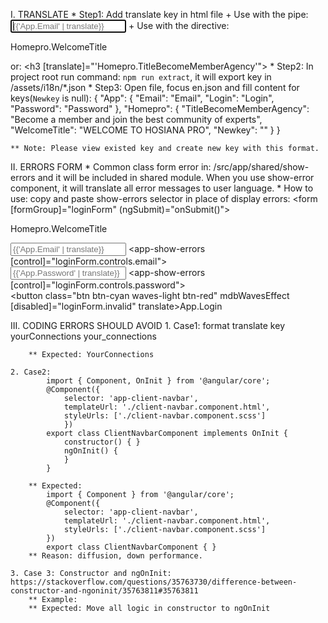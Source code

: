 I. TRANSLATE
    * Step1: Add translate key in html file
        + Use with the pipe: 
            <input formControlName="email" type="text" placeholder="{{'App.Email' | translate}}" autofocus>
        + Use with the directive:
            <p class="h5 text-center py-4" translate>Homepro.WelcomeTitle</p>
            or: <h3 [translate]="'Homepro.TitleBecomeMemberAgency'"></h3>
    * Step2: In project root run command: `npm run extract`, it will export key in /assets/i18n/*.json
    * Step3: Open file, focus en.json and fill content for keys(`Newkey` is null):
        {
            "App": {
                "Email": "Email",
                "Login": "Login",
                "Password": "Password"
            },
            "Homepro": {
                "TitleBecomeMemberAgency": "Become a member and join the best community of experts",
                "WelcomeTitle": "WELCOME TO HOSIANA PRO",
                "Newkey": ""
            }
        }

    ** Note: Please view existed key and create new key with this format.

II. ERRORS FORM
    * Common class form error in: /src/app/shared/show-errors and it will be included in shared module. When you use show-error component, it will translate all error messages to user language.
    * How to use: copy and paste show-errors selector in place of display errors:
        <form [formGroup]="loginForm" (ngSubmit)="onSubmit()">
            <p class="h5 text-center py-4" translate>Homepro.WelcomeTitle</p>
            <div class="md-form">
                <i class="fa fa-envelope prefix grey-text"></i>
                <input formControlName="email" type="text" placeholder="{{'App.Email' | translate}}" autofocus>
                <app-show-errors [control]="loginForm.controls.email"></app-show-errors>
            </div>
            <div class="md-form">
                <i class="fa fa-lock prefix grey-text"></i>
                <input formControlName="password" type="password" placeholder="{{'App.Password' | translate}}">
                <app-show-errors [control]="loginForm.controls.password"></app-show-errors>
            </div>
            <div class="text-center py-4 mt-3">
                <button class="btn btn-cyan waves-light btn-red" mdbWavesEffect [disabled]="loginForm.invalid" translate>App.Login</button>
            </div>
        </form>

III. CODING ERRORS SHOULD AVOID
    1. Case1: format translate key
        yourConnections
        your_connections

        ** Expected: YourConnections

    2. Case2:
            import { Component, OnInit } from '@angular/core';
            @Component({
                selector: 'app-client-navbar',
                templateUrl: './client-navbar.component.html',
                styleUrls: ['./client-navbar.component.scss']
                })
            export class ClientNavbarComponent implements OnInit {
                constructor() { }
                ngOnInit() {
                }
            }

        ** Expected:
            import { Component } from '@angular/core';
            @Component({
                selector: 'app-client-navbar',
                templateUrl: './client-navbar.component.html',
                styleUrls: ['./client-navbar.component.scss']
            })
            export class ClientNavbarComponent { }
        ** Reason: diffusion, down performance.

    3. Case 3: Constructor and ngOnInit: https://stackoverflow.com/questions/35763730/difference-between-constructor-and-ngoninit/35763811#35763811
        ** Example: 
        ** Expected: Move all logic in constructor to ngOnInit